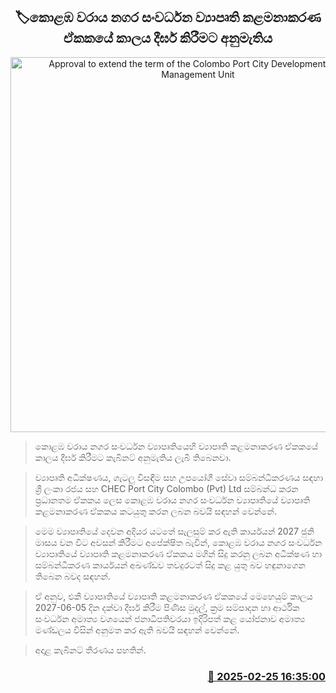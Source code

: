 <p align='center'><b><h2 align='center' title='Approval to extend the term of the Colombo Port City Development Project Management Unit'>🏷කොළඹ වරාය නගර සංවර්ධන ව්‍යාපෘති කළමනාකරණ ඒකකයේ කාලය දීර්ඝ කිරීමට අනුමැතිය</h2></b></p>
<p align='center'><img src='https://helakuru.sgp1.cdn.digitaloceanspaces.com/esana/images/lib/port-city-archived.jpg' width='600' alt='Approval to extend the term of the Colombo Port City Development Project Management Unit'></p>

> කොළඹ වරාය නගර සංවර්ධන ව්‍යාපෘතියෙහි ව්‍යාපෘති කළමනාකරණ ඒකකයේ කාලය දීර්ඝ කිරීමට කැබිනට් අනුමැතිය ලැබී තිබෙනවා.

> ව්‍යාපෘති අධීක්ෂණය, ගැටලු විසඳීම සහ උපයෝගී සේවා සම්බන්ධීකරණය සඳහා ශ්‍රී ලංකා රජය සහ CHEC Port City Colombo (Pvt) Ltd සම්බන්ධ කරන ප්‍රධානතම ඒකකය ලෙස කොළඹ වරාය නගර සංවර්ධන ව්‍යාපෘතියේ ව්‍යාපෘති කළමනාකරණ ඒකකය කටයුතු කරන ලබන බවයි සඳහන් වෙන්නේ.

> මෙම ව්‍යාපෘතියේ දෙවන අදියර යටතේ සැලසුම් කර ඇති කාර්යයන් 2027 ජුනි මාසය වන විට අවසන් කිරීමට අපේක්ෂිත බැවින්, කොළඹ වරාය නගර සංවර්ධන ව්‍යාපෘතියේ ව්‍යාපෘති කළමනාකරණ ඒකකය මගින් සිදු කරනු ලබන අධීක්ෂණ හා සම්බන්ධීකරණ කාර්යයන් අඛණ්ඩව තවදුරටත් සිදු කළ යුතු බව හඳුනාගෙන තිබෙන බවද සඳහන්.

> ඒ අනුව, එකී ව්‍යාපෘතියේ ව්‍යාපෘති කළමනාකරණ ඒකකයේ මෙහෙයුම් කාලය 2027-06-05 දින දක්වා දීර්ඝ කිරීම පිණිස මුදල්, ක්‍රම සම්පාදන හා ආර්ථික සංවර්ධන අමාත්‍ය වශයෙන් ජනාධිපතිවරයා ඉදිරිපත් කළ යෝජනාව අමාත්‍ය මණ්ඩලය විසින් අනුමත කර ඇති බවයි සඳහන් වෙන්නේ.

> අදාළ කැබිනට් තීරණය පහතින්.  



<h3 align='right'><a href='https://www.helakuru.lk/esana/p/107806/'>📅 2025-02-25 16:35:00</a></h3>
